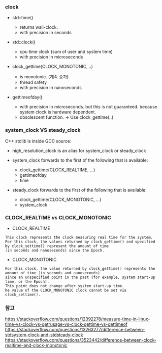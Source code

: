 ### clock
* std::time()
    * returns wall-clock.
    * with precision in seconds
    
* std::clock()
    * cpu time clock (sum of user and system time)
    * with precision in microseconds
    
* clock_gettime(CLOCK_MONOTONIC, ..)
    * is monotonic. (계속 증가)
    * thread safety
    * with precision in nanoseconds
    
* gettimeofday()
    * with precision in microseconds. but this is not guaranteed. because system clock is hardware dependent.
    * obsolescent function. -> Use clock_gettime(..)
    
    
### system_clock VS steady_clock
C++ stdlib is inside GCC source:

* high_resolution_clock is an alias for system_clock or steady_clock

* system_clock forwards to the first of the following that is available:
    * clock_gettime(CLOCK_REALTIME, ...)
    * gettimeofday
    * time
    
* steady_clock forwards to the first of the following that is available:
    * clock_gettime(CLOCK_MONOTONIC, ...)
    * system_clock
    
### CLOCK_REALTIME vs CLOCK_MONOTONIC
* CLOCK_REALTIME
```
This clock represents the clock measuring real time for the system.
For this clock, the values returned by clock_gettime() and specified by clock_settime() represent the amount of time
(in seconds and nanoseconds) since the Epoch.
```

* CLOCK_MONOTONIC
```
For this clock, the value returned by clock_gettime() represents the amount of time (in seconds and nanoseconds)
since an unspecified point in the past (for example, system start-up time, or the Epoch).
This point does not change after system start-up time.
he value of the CLOCK_MONOTONIC clock cannot be set via clock_settime().
```

### 참고
https://stackoverflow.com/questions/12392278/measure-time-in-linux-time-vs-clock-vs-getrusage-vs-clock-gettime-vs-gettimeof
https://stackoverflow.com/questions/13263277/difference-between-stdsystem-clock-and-stdsteady-clock
https://stackoverflow.com/questions/3523442/difference-between-clock-realtime-and-clock-monotonic
